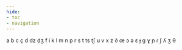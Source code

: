 ```yaml
---
hide:
- toc
- navigation
---
```

a
b
c
ç
d
dz
d̠ʒ
f
i
k
l
m
n
p
r
s
t
ts
t̠ʃ
u
v
x
z
ð
œ
ɔ
ə
ɛ
ɟ
ɡ
ɣ
ɲ
ɾ
ʃ
ʎ
ʒ
θ
